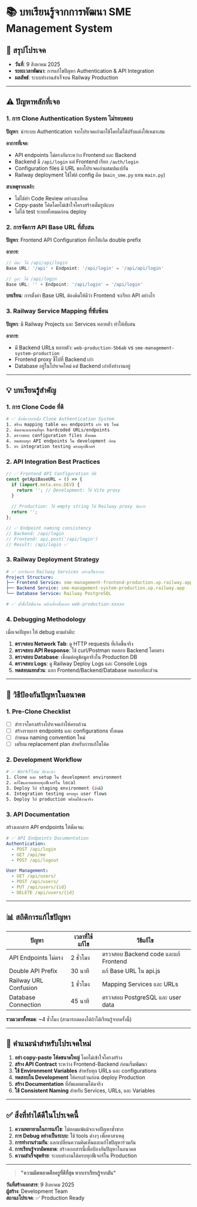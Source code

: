# 📚 บทเรียนรู้จากการพัฒนา SME Management System

## 🎯 สรุปโปรเจค
- **วันที่**: 9 สิงหาคม 2025
- **ระยะเวลาพัฒนา**: การแก้ไขปัญหา Authentication & API Integration
- **ผลลัพธ์**: ระบบทำงานสำเร็จบน Railway Production

---

## ⚠️ ปัญหาหลักที่เจอ

### 1. **การ Clone Authentication System ไม่รอบคอบ**
**ปัญหา**: นำระบบ Authentication จากโปรเจคเก่ามาใช้โดยไม่ได้ปรับแต่งให้เหมาะสม

**อาการที่เจอ**:
- API endpoints ไม่ตรงกันระหว่าง Frontend และ Backend
- Backend มี `/api/login` แต่ Frontend เรียก `/auth/login`
- Configuration files มี URL ของโปรเจคเก่าผสมปนเปกัน
- Railway deployment ใช้ไฟล์ config ผิด (`main_sme.py` แทน `main.py`)

**สาเหตุรากเหง้า**:
- ไม่ได้ทำ Code Review อย่างละเอียด
- Copy-paste โค้ดโดยไม่เข้าใจโครงสร้างเต็มรูปแบบ
- ไม่ได้ test ระบบทั้งหมดก่อน deploy

### 2. **การจัดการ API Base URL ที่สับสน**
**ปัญหา**: Frontend API Configuration ที่ทำให้เกิด double prefix

**อาการ**:
```javascript
// ผิด: ได้ /api/api/login
Base URL: '/api' + Endpoint: '/api/login' = '/api/api/login'

// ถูก: ได้ /api/login  
Base URL: '' + Endpoint: '/api/login' = '/api/login'
```

**บทเรียน**: การตั้งค่า Base URL ต้องคิดให้ดีว่า Frontend จะเรียก API อย่างไร

### 3. **Railway Service Mapping ที่ซับซ้อน**
**ปัญหา**: มี Railway Projects และ Services หลายตัว ทำให้สับสน

**อาการ**:
- มี Backend URLs หลายตัว: `web-production-5b6ab` vs `sme-management-system-production`
- Frontend proxy ชี้ไปที่ Backend เก่า
- Database อยู่ในโปรเจคใหม่ แต่ Backend เก่ายังทำงานอยู่

---

## 💡 บทเรียนรู้สำคัญ

### 1. **การ Clone Code ที่ดี**
```bash
# ✅ สิ่งที่ควรทำเมื่อ Clone Authentication System
1. สร้าง mapping table ของ endpoints เก่า vs ใหม่
2. ค้นหาและแทนที่ทุก hardcoded URLs/endpoints
3. ตรวจสอบ configuration files ทั้งหมด
4. ทดสอบทุก API endpoints ใน development ก่อน
5. ทำ integration testing ครบทุกฟีเจอร์
```

### 2. **API Integration Best Practices**
```javascript
// ✅ Frontend API Configuration ที่ดี
const getApiBaseURL = () => {
  if (import.meta.env.DEV) {
    return ''; // Development: ใช้ Vite proxy
  }
  
  // Production: ใช้ empty string ให้ Railway proxy จัดการ
  return '';
};

// ✅ Endpoint naming consistency
// Backend: /api/login
// Frontend: api.post('/api/login') 
// Result: /api/login ✅
```

### 3. **Railway Deployment Strategy**
```yaml
# ✅ การจัดการ Railway Services อย่างเป็นระบบ
Project Structure:
├── Frontend Service: sme-management-frontend-production.up.railway.app
├── Backend Service: sme-management-system-production.up.railway.app  
└── Database Service: Railway PostgreSQL

# ✅ ตั้งชื่อให้ชัดเจน หลีกเลี่ยงชื่อแบบ web-production-xxxxx
```

### 4. **Debugging Methodology**
เมื่อเจอปัญหา ให้ debug ตามลำดับ:
1. **ตรวจสอบ Network Tab**: ดู HTTP requests ที่เกิดขึ้นจริง
2. **ตรวจสอบ API Response**: ใช้ curl/Postman ทดสอบ Backend โดยตรง  
3. **ตรวจสอบ Database**: เชื่อมต่อดูข้อมูลจริงใน Production DB
4. **ตรวจสอบ Logs**: ดู Railway Deploy Logs และ Console Logs
5. **ทดสอบแยกส่วน**: แยก Frontend/Backend/Database ทดสอบทีละส่วน

---

## 🔧 วิธีป้องกันปัญหาในอนาคต

### 1. **Pre-Clone Checklist**
- [ ] สำรวจโครงสร้างโปรเจคเก่าให้ครบถ้วน
- [ ] สร้างรายการ endpoints และ configurations ทั้งหมด
- [ ] กำหนด naming convention ใหม่
- [ ] เตรียม replacement plan สำหรับการแก้ไขโค้ด

### 2. **Development Workflow**
```bash
# ✅ Workflow ที่แนะนำ
1. Clone และ setup ใน development environment
2. แก้ไขและทดสอบทุกฟีเจอร์ใน local
3. Deploy ไป staging environment (ถ้ามี)
4. Integration testing ครบทุก user flows  
5. Deploy ไป production พร้อมใช้งานจริง
```

### 3. **API Documentation**
สร้างเอกสาร API endpoints ให้ชัดเจน:
```yaml
# ✅ API Endpoints Documentation
Authentication:
  - POST /api/login
  - GET /api/me  
  - POST /api/logout

User Management:
  - GET /api/users/
  - POST /api/users/
  - PUT /api/users/{id}
  - DELETE /api/users/{id}
```

---

## 📊 สถิติการแก้ไขปัญหา

| ปัญหา | เวลาที่ใช้แก้ไข | วิธีแก้ไข |
|-------|---------------|---------|
| API Endpoints ไม่ตรง | 2 ชั่วโมง | ตรวจสอบ Backend code และแก้ Frontend |
| Double API Prefix | 30 นาที | แก้ Base URL ใน api.js |
| Railway URL Confusion | 1 ชั่วโมง | Mapping Services และ URLs |
| Database Connection | 45 นาที | ตรวจสอบ PostgreSQL และ user data |

**รวมเวลาทั้งหมด**: ~4 ชั่วโมง (สามารถลดลงได้ถ้าได้เรียนรู้จากครั้งนี้)

---

## 🎯 คำแนะนำสำหรับโปรเจคใหม่

1. **อย่า copy-paste โค้ดขนาดใหญ่** โดยไม่เข้าใจโครงสร้าง
2. **สร้าง API Contract** ระหว่าง Frontend-Backend ก่อนเริ่มพัฒนา
3. **ใช้ Environment Variables** สำหรับทุก URLs และ configurations
4. **ทดสอบใน Development** ให้ครบถ้วนก่อน deploy Production
5. **สร้าง Documentation** ที่อัพเดทตามโค้ดจริง
6. **ใช้ Consistent Naming** สำหรับ Services, URLs, และ Variables

---

## ✅ สิ่งที่ทำได้ดีในโปรเจคนี้

1. **ความพยายามในการแก้ไข**: ไม่ยอมแพ้แม้จะเจอปัญหาซ้ำซาก
2. **การ Debug อย่างเป็นระบบ**: ใช้ tools ต่างๆ เพื่อหาสาเหตุ
3. **การทำงานร่วมกัน**: แลกเปลี่ยนความคิดเห็นและแก้ไขปัญหาร่วมกัน
4. **การเรียนรู้จากผิดพลาด**: สร้างเอกสารนี้เพื่อป้องกันปัญหาในอนาคต
5. **ความสำเร็จสุดท้าย**: ระบบทำงานได้ครบทุกฟีเจอร์ใน Production

---

> **"ความผิดพลาดคือครูที่ดีที่สุด หากเราเรียนรู้จากมัน"**

**วันที่สร้างเอกสาร**: 9 สิงหาคม 2025  
**ผู้สร้าง**: Development Team  
**สถานะโปรเจค**: ✅ Production Ready
